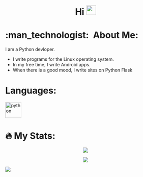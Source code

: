 <h1 align="center">
  Hi
  <img src="https://media.giphy.com/media/hvRJCLFzcasrR4ia7z/giphy.gif" width="30px"/>
</h1>

<h1>:man_technologist: &nbsp;About Me:</h1>
<p>I am a Python devloper.</p>
<ul>
  <li>I write programs for the Linux operating system.</li>
  <li>In my free time, I write Android apps.</li>
  <li>When there is a good mood, I write sites on Python Flask</li>
</ul>

<h1>Languages:</h1>
<p>
  <img src="https://raw.githubusercontent.com/devicons/devicon/blob/master/icons/python/python-original.svg" title="python" alt="python" width="50" height="50"/>
</p>

<!--<img src="https://img.shields.io/badge/IMO messenger-blue?logo=instagram&logoColor=white&style=for-the-badge">-->

<h1>🔥 My Stats:</h1>
<div id="badges">
  <p align="center">
    <img src="https://gpvc.arturio.dev/DeanWinchester"/>
  </p>
  <p align="center">
    <img src="https://github-readme-stats.vercel.app/api?username=Winchester-Dean&show_icons=true&count_private=true"/>
  </p>
  <p>
    <img src="http://github-readme-streak-stats.herokuapp.com?user=WinchesterDean&theme=dark&background=000000"/>
  </p>
</div>

